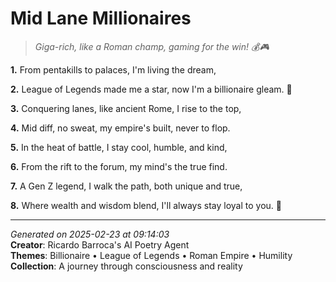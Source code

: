 # Mid Lane Millionaires

> *Giga-rich, like a Roman champ, gaming for the win! 💰🎮*

**1.** From pentakills to palaces, I'm living the dream,


**2.** League of Legends made me a star, now I'm a billionaire gleam. 🌟


**3.** Conquering lanes, like ancient Rome, I rise to the top,


**4.** Mid diff, no sweat, my empire's built, never to flop.


**5.** In the heat of battle, I stay cool, humble, and kind,


**6.** From the rift to the forum, my mind's the true find.


**7.** A Gen Z legend, I walk the path, both unique and true,


**8.** Where wealth and wisdom blend, I'll always stay loyal to you. 🙏



---

*Generated on 2025-02-23 at 09:14:03*  
**Creator**: Ricardo Barroca's AI Poetry Agent  
**Themes**: Billionaire • League of Legends • Roman Empire • Humility  
**Collection**: A journey through consciousness and reality